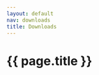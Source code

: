 ```yaml
---
layout: default
nav: downloads
title: Downloads
---
```


<h1 class="page-title">{{ page.title }}</h1>
